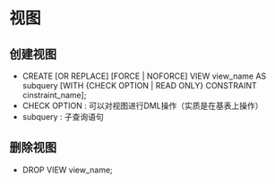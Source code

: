 <!--
 * @Author: Outsider
 * @Date: 2021-10-29 21:25:19
 * @LastEditors: Outsider
 * @LastEditTime: 2021-10-30 13:09:45
 * @Description: In User Settings Edit
 * @FilePath: \Notes\Oracle\View.md
-->
# 视图

## 创建视图
- CREATE [OR REPLACE] [FORCE | NOFORCE] VIEW view_name AS subquery [WITH {CHECK OPTION | READ ONLY} CONSTRAINT cinstraint_name];
- CHECK OPTION : 可以对视图进行DML操作（实质是在基表上操作）
- subquery : 子查询语句

## 删除视图
- DROP VIEW view_name;